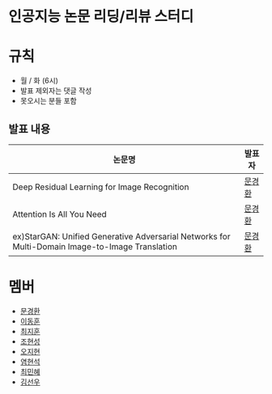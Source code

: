 # 인공지능 논문 리딩/리뷰 스터디

# 규칙

- 월 / 화 (6시)
- 발표 제외자는 댓글 작성
- 못오시는 분들 포함

## 발표 내용

|논문명|발표자|
|---|---|
|Deep Residual Learning for Image Recognition|[문경환](pdfs/Deep_Residual_Learning_for_Image_Recognition.pdf)|
|Attention Is All You Need|[문경환](pdfs/Attention_is_all_you_need.pdf)|
|ex)StarGAN: Unified Generative Adversarial Networks for Multi-Domain Image-to-Image Translation|[문경환](https://github.com/drmoon-1st/Paper-Review/blob/main/StarGAN%3A%20Unified%20Generative%20Adversarial%20Networks%20for%20Multi-Domain%20Image-to-Image%20Translation/StarGAN.pdf)|

# 멤버

- [문경환](https://github.com/drmoon-1st)
- [이동훈](https://github.com/bluelemon61)
- [최지훈](https://github.com/zihoonman)
- [조현성](https://github.com/hyunsung1221)
- [오지현](https://github.com/zeehy)
- [염현석](https://github.com/YeomHyunseok)
- [최민혜](https://github.com/minhyech)
- [김선우](https://github.com/sunwkim00)
